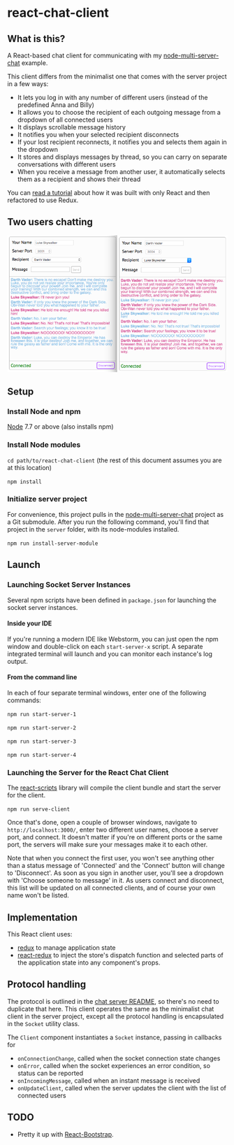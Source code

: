 # react-chat-client

## What is this?
A React-based chat client for communicating with my 
[node-multi-server-chat](https://github.com/cliffhall/node-multi-server-chat) example.

This client differs from the minimalist one that comes with the server project in a few ways:

  * It lets you log in with any number of different users (instead of the predefined Anna and Billy)
  * It allows you to choose the recipient of each outgoing message from a dropdown of all connected users
  * It displays scrollable message history 
  * It notifies you when your selected recipient disconnects
  * If your lost recipient reconnects, it notifies you and selects them again in the dropdown
  * It stores and displays messages by thread, so you can carry on separate conversations with different users
  * When you receive a message from another user, it automatically selects them as a recipient and shows their thread
  
You can [read a tutorial](https://itnext.io/building-a-react-based-chat-client-with-redux-816b47cb8c74) 
about how it was built with only React and then refactored to use Redux.

## Two users chatting 
![Two users chatting](img/one-on-one-chat-with-message-history.png "Two users chatting")

## Setup

### Install Node and npm
[Node](https://nodejs.org/en/download/) 7.7 or above (also installs npm)

### Install Node modules
```cd path/to/react-chat-client``` (the rest of this document assumes you are at this location)

```npm install```

### Initialize server project
For convenience, this project pulls in the [node-multi-server-chat](https://github.com/cliffhall/node-multi-server-chat)
project as a Git submodule. After you run the following command, you'll find that project in the ```server``` folder,
with its node-modules installed.

```npm run install-server-module```

## Launch

### Launching Socket Server Instances
Several npm scripts have been defined in ```package.json``` for launching the socket server instances.

#### Inside your IDE
If you're running a modern IDE like Webstorm, you can just open the npm window and double-click on each ```start-server-x``` script. 
A separate integrated terminal will launch and you can monitor each instance's log output.

#### From the command line
In each of four separate terminal windows, enter one of the following commands: 

```npm run start-server-1```

```npm run start-server-2```

```npm run start-server-3```

```npm run start-server-4```

### Launching the Server for the React Chat Client
The [react-scripts](https://www.npmjs.com/package/react-scripts) library will compile the client bundle and start the server for the client.

```npm run serve-client```

Once that's done, open a couple of browser windows, navigate to ```http://localhost:3000/```, enter two different user
names, choose a server port, and connect. It doesn't matter if you're on different ports or the same port, the servers
will make sure your messages make it to each other. 

Note that when you connect the first user, you won't see anything other than a status message of 'Connected' and the 
'Connect' button will change to 'Disconnect'. As soon as you sign in another user, you'll see a dropdown with
'Choose someone to message' in it. As users connect and disconnect, this list will be updated on all connected clients,
and of course your own name won't be listed.

## Implementation
This React client uses:
  * [redux](https://github.com/reduxjs/redux) to manage application state
  * [react-redux](https://github.com/reduxjs/react-redux) to inject the store's dispatch function and selected parts of the 
application state into any component's props. 

## Protocol handling
The protocol is outlined in the [chat server README](https://github.com/cliffhall/node-multi-server-chat/blob/master/README.md#protocol), 
so there's no need to duplicate that here. This client operates the same as the minimalist chat client in the server project, 
except all the protocol handling is encapsulated in the ```Socket``` utility class. 

The ```Client``` component instantiates a ```Socket``` instance, passing in callbacks for 
  
  * ```onConnectionChange```, called when the socket connection state changes
  * ```onError```, called when the socket experiences an error condition, so status can be reported
  * ```onIncomingMessage```, called when an instant message is received
  * ```onUpdateClient```, called when the server updates the client with the list of connected users

## TODO

  * Pretty it up with [React-Bootstrap](https://react-bootstrap.github.io/components/alerts/).